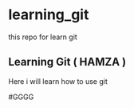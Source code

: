 # learning_git
this repo for learn git

## Learning Git ( HAMZA )
Here i will learn how to use git

#GGGG

